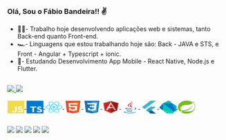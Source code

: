 ### Olá, Sou o Fábio Bandeira!! ✌️

- 👨‍💻- Trabalho hoje desenvolvendo aplicações web e sistemas, tanto Back-end quanto Front-end.
- 🏎️- Linguagens que estou trabalhando hoje são: Back - JAVA e STS, e Front - Angular + Typescript + ionic.
- 🌱- Estudando Desenvolvimento App Mobile - React Native, Node.js e Flutter. 

##

<div>
<a href= "https://github.com/BanderLima">
<img height="180em" src="https://github-readme-stats.vercel.app/api?username=BanderLima&show_icons=true&theme=tokyonight"/>
<img height="180em" src="https://github-readme-stats.vercel.app/api/top-langs/?username=BanderLima&layout=compact&show_icons=true&theme=tokyonight"/>
</div>

<div style="display: inline_block"><br>
  <img align="center" alt="Rafa-Js" height="30" width="40" src="https://raw.githubusercontent.com/devicons/devicon/master/icons/javascript/javascript-plain.svg">
  <img align="center" alt="Rafa-Ts" height="30" width="40" src="https://raw.githubusercontent.com/devicons/devicon/master/icons/typescript/typescript-plain.svg">
  <img align="center" alt="Rafa-React" height="30" width="40" src="https://raw.githubusercontent.com/devicons/devicon/master/icons/react/react-original.svg">
  <img align="center" alt="Rafa-HTML" height="30" width="40" src="https://raw.githubusercontent.com/devicons/devicon/master/icons/html5/html5-original.svg">
  <img align="center" alt="Rafa-CSS" height="30" width="40" src="https://raw.githubusercontent.com/devicons/devicon/master/icons/css3/css3-original.svg">
  <img align="center" alt="Rafa-CSS" height="30" width="40" src="https://github.com/devicons/devicon/blob/master/icons/angularjs/angularjs-original.svg">
  <img align="center" alt="Rafa-CSS" height="30" width="40" src="https://github.com/devicons/devicon/blob/master/icons/java/java-original.svg">
  <img align="center" alt="Rafa-CSS" height="30" width="40" src="https://github.com/devicons/devicon/blob/master/icons/flutter/flutter-original.svg">
  <img align="center" alt="Rafa-CSS" height="30" width="40" src="https://github.com/devicons/devicon/blob/master/icons/dart/dart-original.svg">
  <img align="center" alt="Rafa-CSS" height="30" width="40" src="https://github.com/devicons/devicon/blob/master/icons/spring/spring-original.svg">
  
</div>

##

<div> 
  <a href="https://www.youtube.com/channel/UChewVFEe2NJNASWx3qD9C0A" target="_blank"><img src="https://img.shields.io/badge/YouTube-FF0000?style=for-the-badge&logo=youtube&logoColor=white" target="_blank"></a>
  <a href="https://www.instagram.com/banderlima/" target="_blank"><img src="https://img.shields.io/badge/-Instagram-%23E4405F?style=for-the-badge&logo=instagram&logoColor=white" target="_blank"></a>
 <a href="hhttps://discord.gg/hDvnMgH2" target="_blank"><img src="https://img.shields.io/badge/Discord-7289DA?style=for-the-badge&logo=discord&logoColor=white" target="_blank"></a> 
  <a href = "mailto:fabiobander@gmail.com"><img src="https://img.shields.io/badge/-Gmail-%23333?style=for-the-badge&logo=gmail&logoColor=white" target="_blank"></a>
  <a href="https://www.linkedin.com/in/fabio-bandeira-95051920b/" target="_blank"><img src="https://img.shields.io/badge/-LinkedIn-%230077B5?style=for-the-badge&logo=linkedin&logoColor=white" target="_blank"></a> 
</div>
  
 
